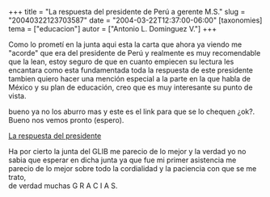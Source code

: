+++
title = "La respuesta del presidente de Perú a gerente M.S."
slug = "20040322123703587"
date = "2004-03-22T12:37:00-06:00"
[taxonomies]
tema = ["educacion"]
autor = ["Antonio L. Dominguez V."]
+++

Como lo prometí en la junta aqui esta la carta que ahora ya viendo me
"acorde" que era del presidente de Perú y realmente es muy recomendable
que la lean, estoy seguro de que en cuanto empiecen su lectura les
encantara como esta fundamentada toda la respuesta de este presidente
tambien quiero hacer una mención especial a la parte en la que habla de
México y su plan de educación, creo que es muy interesante su punto de
vista.

<!-- more -->
bueno ya no los aburro mas y este es el link para que se lo chequen
¿ok?.  
Bueno nos vemos pronto (espero).

[La respuesta del
presidente](http://gd.tuwien.ac.at/gnu/gnuwin2/www/articles/es/respuestaamicrosoft/Respuesta%20a%20Microsoft.htm)

Ha por cierto la junta del GLIB me parecio de lo mejor y la verdad yo no
sabia que esperar en dicha junta ya que fue mi primer asistencia me
parecio de lo mejor sobre todo la cordialidad y la paciencia con que se
me trato,  
de verdad muchas G R A C I A S.

